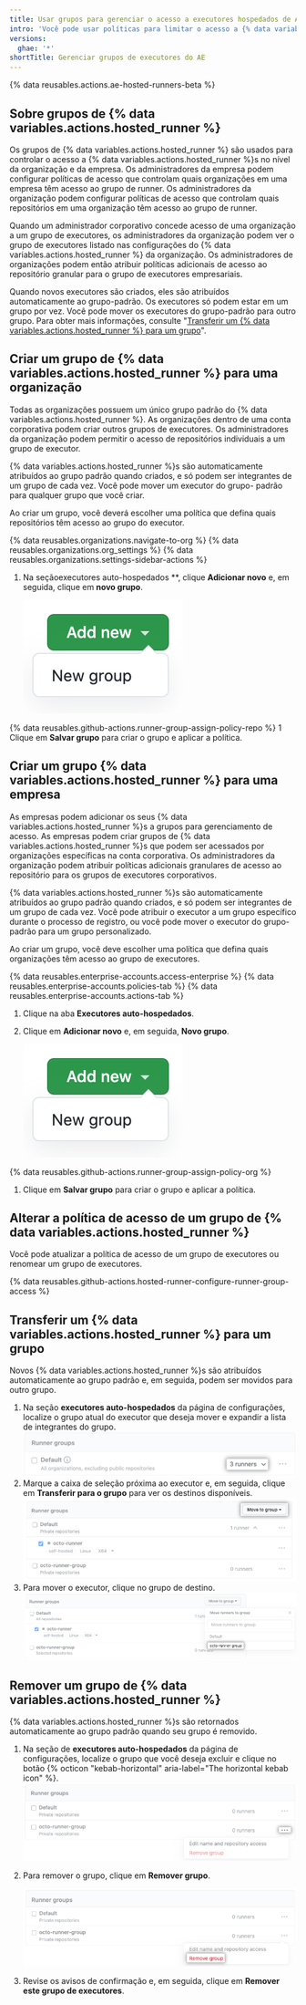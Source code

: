 ```yaml
---
title: Usar grupos para gerenciar o acesso a executores hospedados de AE
intro: 'Você pode usar políticas para limitar o acesso a {% data variables.actions.hosted_runner %}s que foram adicionados a uma organização ou empresa.'
versions:
  ghae: '*'
shortTitle: Gerenciar grupos de executores do AE
---
```


{% data reusables.actions.ae-hosted-runners-beta %}

## Sobre grupos de {% data variables.actions.hosted_runner %}

Os grupos de {% data variables.actions.hosted_runner %} são usados para controlar o acesso a {% data variables.actions.hosted_runner %}s no nível da organização e da empresa. Os administradores da empresa podem configurar políticas de acesso que controlam quais organizações em uma empresa têm acesso ao grupo de runner. Os administradores da organização podem configurar políticas de acesso que controlam quais repositórios em uma organização têm acesso ao grupo de runner.

Quando um administrador corporativo concede acesso de uma organização a um grupo de executores, os administradores da organização podem ver o grupo de executores listado nas configurações do {% data variables.actions.hosted_runner %} da organização. Os administradores de organizações podem então atribuir políticas adicionais de acesso ao repositório granular para o grupo de executores empresariais.

Quando novos executores são criados, eles são atribuídos automaticamente ao grupo-padrão. Os executores só podem estar em um grupo por vez. Você pode mover os executores do grupo-padrão para outro grupo. Para obter mais informações, consulte "[Transferir um {% data variables.actions.hosted_runner %} para um grupo](#moving-an-ae-hosted-runner-to-a-group)".

## Criar um grupo de {% data variables.actions.hosted_runner %} para uma organização

Todas as organizações possuem um único grupo padrão do {% data variables.actions.hosted_runner %}. As organizações dentro de uma conta corporativa podem criar outros grupos de executores. Os administradores da organização podem permitir o acesso de repositórios individuais a um grupo de executor.

{% data variables.actions.hosted_runner %}s são automaticamente atribuídos ao grupo padrão quando criados, e só podem ser integrantes de um grupo de cada vez. Você pode mover um executor do grupo- padrão para qualquer grupo que você criar.

Ao criar um grupo, você deverá escolher uma política que defina quais repositórios têm acesso ao grupo do executor.

{% data reusables.organizations.navigate-to-org %}
{% data reusables.organizations.org_settings %}
{% data reusables.organizations.settings-sidebar-actions %}
1. Na seção</strong>executores auto-hospedados **, clique **Adicionar novo** e, em seguida, clique em **novo grupo**.</p>

    ![Adicionar grupo de executor](/assets/images/help/settings/actions-hosted-runner-add-new-group.png)

 {% data reusables.github-actions.runner-group-assign-policy-repo %}</li>
1
Clique em **Salvar grupo** para criar o grupo e aplicar a política.</ol>

## Criar um grupo {% data variables.actions.hosted_runner %} para uma empresa

As empresas podem adicionar os seus {% data variables.actions.hosted_runner %}s a grupos para gerenciamento de acesso. As empresas podem criar grupos de {% data variables.actions.hosted_runner %}s que podem ser acessados por organizações específicas na conta corporativa. Os administradores da organização podem atribuir políticas adicionais granulares de acesso ao repositório para os grupos de executores corporativos.

{% data variables.actions.hosted_runner %}s são automaticamente atribuídos ao grupo padrão quando criados, e só podem ser integrantes de um grupo de cada vez. Você pode atribuir o executor a um grupo específico durante o processo de registro, ou você pode mover o executor do grupo-padrão para um grupo personalizado.

Ao criar um grupo, você deve escolher uma política que defina quais organizações têm acesso ao grupo de executores.

{% data reusables.enterprise-accounts.access-enterprise %}
{% data reusables.enterprise-accounts.policies-tab %}
{% data reusables.enterprise-accounts.actions-tab %}
1. Clique na aba **Executores auto-hospedados**.
1. Clique em **Adicionar novo** e, em seguida, **Novo grupo**.

    ![Adicionar grupo de executor](/assets/images/help/settings/actions-hosted-runner-add-new-group.png)

 {% data reusables.github-actions.runner-group-assign-policy-org %}

1. Clique em **Salvar grupo** para criar o grupo e aplicar a política.

## Alterar a política de acesso de um grupo de {% data variables.actions.hosted_runner %}

Você pode atualizar a política de acesso de um grupo de executores ou renomear um grupo de executores.

{% data reusables.github-actions.hosted-runner-configure-runner-group-access %}

## Transferir um {% data variables.actions.hosted_runner %} para um grupo

Novos {% data variables.actions.hosted_runner %}s são atribuídos automaticamente ao grupo padrão e, em seguida, podem ser movidos para outro grupo.

1. Na seção **executores auto-hospedados** da página de configurações, localize o grupo atual do executor que deseja mover e expandir a lista de integrantes do grupo. ![Visualizar integrantes do grupo de executores](/assets/images/help/settings/actions-hosted-runner-group-members.png)
1. Marque a caixa de seleção próxima ao executor e, em seguida, clique em **Transferir para o grupo** para ver os destinos disponíveis. ![Mover um membro do grupo de executores](/assets/images/help/settings/actions-hosted-runner-group-member-move.png)
1. Para mover o executor, clique no grupo de destino. ![Mover um membro do grupo de executores](/assets/images/help/settings/actions-hosted-runner-group-member-move-destination.png)

## Remover um grupo de {% data variables.actions.hosted_runner %}

{% data variables.actions.hosted_runner %}s são retornados automaticamente ao grupo padrão quando seu grupo é removido.

1. Na seção de **executores auto-hospedados** da página de configurações, localize o grupo que você deseja excluir e clique no botão {% octicon "kebab-horizontal" aria-label="The horizontal kebab icon" %}. ![Exibir configurações do grupo de executores](/assets/images/help/settings/actions-hosted-runner-group-kebab.png)

1. Para remover o grupo, clique em **Remover grupo**.

    ![Exibir configurações do grupo de executores](/assets/images/help/settings/actions-hosted-runner-group-remove.png)

1. Revise os avisos de confirmação e, em seguida, clique em **Remover este grupo de executores**.
